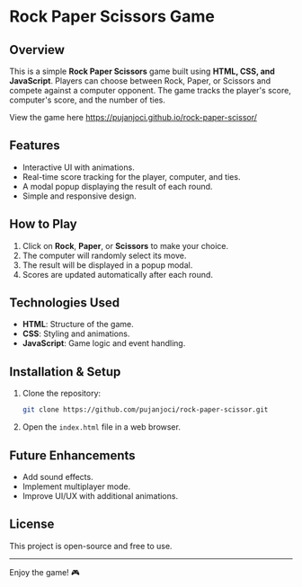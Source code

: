 # Rock Paper Scissors Game

## Overview
This is a simple **Rock Paper Scissors** game built using **HTML, CSS, and JavaScript**. Players can choose between Rock, Paper, or Scissors and compete against a computer opponent. The game tracks the player's score, computer's score, and the number of ties.

View the game here
https://pujanjoci.github.io/rock-paper-scissor/

## Features
- Interactive UI with animations.
- Real-time score tracking for the player, computer, and ties.
- A modal popup displaying the result of each round.
- Simple and responsive design.

## How to Play
1. Click on **Rock**, **Paper**, or **Scissors** to make your choice.
2. The computer will randomly select its move.
3. The result will be displayed in a popup modal.
4. Scores are updated automatically after each round.

## Technologies Used
- **HTML**: Structure of the game.
- **CSS**: Styling and animations.
- **JavaScript**: Game logic and event handling.

## Installation & Setup
1. Clone the repository:
   ```bash
   git clone https://github.com/pujanjoci/rock-paper-scissor.git
   ```
2. Open the `index.html` file in a web browser.

## Future Enhancements
- Add sound effects.
- Implement multiplayer mode.
- Improve UI/UX with additional animations.

## License
This project is open-source and free to use.

---
Enjoy the game! 🎮
